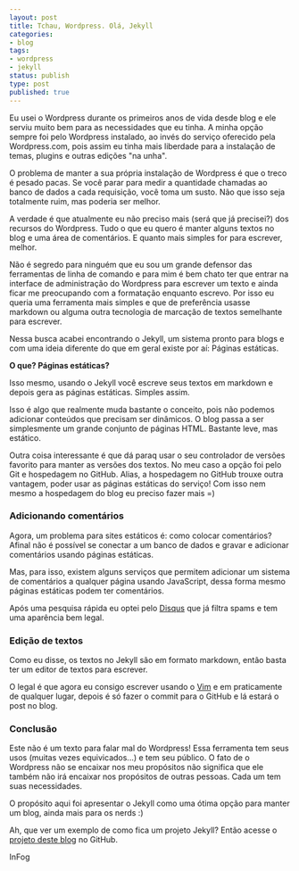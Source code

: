 ```yaml
---
layout: post
title: Tchau, Wordpress. Olá, Jekyll
categories:
- blog
tags:
- wordpress
- jekyll
status: publish
type: post
published: true
---
```


Eu usei o Wordpress durante os primeiros anos de vida desde blog e ele serviu
muito bem para as necessidades que eu tinha. A minha opção sempre foi pelo
Wordpress instalado, ao invés do serviço oferecido pela Wordpress.com, pois
assim eu tinha mais liberdade para a instalação de temas, plugins e outras
edições "na unha".

O problema de manter a sua própria instalação de Wordpress é que o treco é
pesado pacas. Se você parar para medir a quantidade chamadas ao banco de dados
a cada requisição, você toma um susto. Não que isso seja totalmente ruim,
mas poderia ser melhor.

A verdade é que atualmente eu não preciso mais (será que já precisei?) dos
recursos do Wordpress. Tudo o que eu quero é manter alguns textos no blog e
uma área de comentários. E quanto mais simples for para escrever, melhor.

Não é segredo para ninguém que eu sou um grande defensor das ferramentas de
linha de comando e para mim é bem chato ter que entrar na interface de
administração do Wordpress para escrever um texto e ainda ficar me preocupando
com a formatação enquanto escrevo. Por isso eu queria uma ferramenta mais
simples e que de preferência usasse markdown ou alguma outra tecnologia
de marcação de textos semelhante para escrever.

Nessa busca acabei encontrando o Jekyll, um sistema pronto para blogs e com
uma ideia diferente do que em geral existe por aí: Páginas estáticas.

**O que? Páginas estáticas?**

Isso mesmo, usando o Jekyll você escreve seus textos em markdown e depois gera
as páginas estáticas. Simples assim.

Isso é algo que realmente muda bastante o conceito, pois não podemos adicionar
conteúdos que precisam ser dinâmicos. O blog passa a ser simplesmente um
grande conjunto de páginas HTML. Bastante leve, mas estático.

Outra coisa interessante é que dá paraq usar o seu controlador de versões
favorito para manter as versões dos textos. No meu caso a opção foi pelo
Git e hospedagem no GitHub. Alias, a hospedagem no GitHub trouxe outra
vantagem, poder usar as páginas estáticas do serviço! Com isso nem mesmo
a hospedagem do blog eu preciso fazer mais =)

### Adicionando comentários

Agora, um problema para sites estáticos é: como colocar comentários? Afinal
não é possível se conectar a um banco de dados e gravar e adicionar comentários
usando páginas estáticas.

Mas, para isso, existem alguns serviços que permitem adicionar um sistema de
comentários a qualquer página usando JavaScript, dessa forma mesmo páginas
estáticas podem ter comentários.

Após uma pesquisa rápida eu optei pelo
[Disqus](http://disqus.com/) que já filtra spams e tem uma aparência bem legal.

### Edição de textos

Como eu disse, os textos no Jekyll são em formato markdown, então basta ter um
editor de textos para escrever.

O legal é que agora eu consigo escrever usando o
[Vim](http://blog.evaldojunior.com.br/desenvolvimento/dicas/vim/2013/06/08/vim-o-editor.html)
e em praticamente de qualquer lugar, depois é só fazer o commit para o GitHub e lá
estará o post no blog.

### Conclusão

Este não é um texto para falar mal do Wordpress! Essa ferramenta tem seus
usos (muitas vezes equivicados...) e tem seu público. O fato de o Wordpress não
se encaixar nos meu propósitos não significa que ele também não irá encaixar
nos propósitos de outras pessoas. Cada um tem suas necessidades.

O propósito aqui foi apresentar o Jekyll como uma ótima opção para manter um
blog, ainda mais para os nerds :)

Ah, que ver um exemplo de como fica um projeto Jekyll? Então acesse o
[projeto deste blog](https://github.com/InFog/infog.github.io) no GitHub.

InFog
